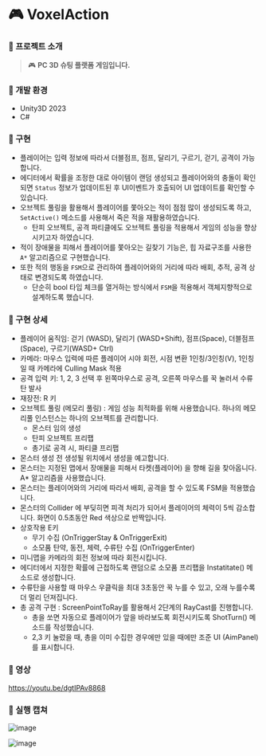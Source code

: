 # 🎮 VoxelAction

### 📌 프로젝트 소개
> 🎮 **PC 3D 슈팅 플랫폼 게임입니다.**

### 📌 개발 환경
- Unity3D 2023
- C#

### 📌 구현 
- 플레이어는 입력 정보에 따라서 더블점프, 점프, 달리기, 구르기, 걷기, 공격이 가능합니다. 
- 에디터에서 확률을 조정한 대로 아이템이 랜덤 생성되고 플레이어와의 충돌이 확인되면 `Status` 정보가 업데이트된 후 UI이벤트가 호출되어 UI 업데이트를 확인할 수 있습니다.
- 오브젝트 풀링을 활용해서 플레이어를 쫓아오는 적이 점점 많이 생성되도록 하고, `SetActive()` 메소드를 사용해서 죽은 적을 재활용하였습니다. 
  - 탄피 오브젝트, 공격 파티클에도 오브젝트 풀링을 적용해서 게임의 성능을 향상시키고자 하였습니다. 
- 적이 장애물을 피해서 플레이어를 쫓아오는 길찾기 기능은, 힙 자료구조를 사용한 `A*` 알고리즘으로 구현했습니다.  
- 또한 적의 행동을 `FSM`으로 관리하여 플레이어와의 거리에 따라 배회, 추적, 공격 상태로 변경되도록 하였습니다. 
  - 단순히 bool 타입 체크를 열거하는 방식에서 `FSM`을 적용해서 객체지향적으로 설계하도록 했습니다.

### 📌 구현 상세
- 플레이어 움직임: 걷기 (WASD), 달리기 (WASD+Shift), 점프(Space), 더블점프(Space), 구르기(WASD+ Ctrl) 
- 카메라: 마우스 입력에 따른 플레이어 시야 회전, 시점 변환 1인칭/3인칭(V), 1인칭일 때 카메라에 Culling Mask 적용
- 공격 입력 키: 1, 2, 3 선택 후 왼쪽마우스로 공격, 오른쪽 마우스를 꾹 눌러서 수류탄 발사
- 재장전: R 키
- 오브젝트 풀링 (메모리 풀링) : 게임 성능 최적화를 위해 사용했습니다. 하나의 메모리풀 인스턴스는 하나의 오브젝트를 관리합니다.
  - 몬스터 임의 생성
  - 탄피 오브젝트 프리팹
  - 총기로 공격 시, 파티클 프리팹
- 몬스터 생성 전 생성될 위치에서 생성을 예고합니다.
- 몬스터는 지정된 맵에서 장애물을 피해서 타켓(플레이어) 을 향해 길을 찾아옵니다. A* 알고리즘을 사용했습니다.
- 몬스터는 플레이어와의 거리에 따라서 배회, 공격을 할 수 있도록 FSM을 적용했습니다.
- 몬스터의 Collider 에 부딪히면 피격 처리가 되어서 플레이어의 체력이 5씩 감소합니다. 화면이 0.5초동안 Red 색상으로 반짝입니다.
- 상호작용 E키
  - 무기 수집 (OnTriggerStay & OnTriggerExit) 
  - 소모품 탄약, 동전, 체력, 수류탄 수집 (OnTriggerEnter)
- 미니맵을 카메라의 회전 정보에 따라 회전시킵니다.
- 에디터에서 지정한 확률에 근접하도록 랜덤으로 소모품 프리팹을 Instatitate() 메소드로 생성합니다.
- 수류탄을 사용할 때 마우스 우클릭을 최대 3초동안 꾹 누를 수 있고, 오래 누를수록 더 멀리 던져집니다. 
- 총 공격 구현 : ScreenPointToRay를 활용해서 2단계의 RayCast를 진행합니다.
  - 총을 쏘면 자동으로 플레이어가 앞을 바라보도록 회전시키도록 ShotTurn() 메소드를 작성했습니다. 
  - 2,3 키 눌렀을 때, 총을 이미 수집한 경우에만 있을 때에만 조준 UI (AimPanel) 를 표시합니다.


### 📌 영상
https://youtu.be/dgtIPAv8868

### 📌 실행 캡쳐
![image](https://github.com/strurao/VoxelAction/assets/126440235/0d58d2a8-a10b-4137-86b0-7d6eac69a3c9)

![image](https://github.com/strurao/VoxelAction/assets/126440235/094dd624-dbfa-477b-97db-1f4b7a4cc1ba)
